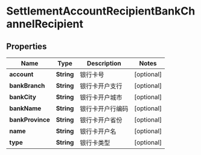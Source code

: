 
# SettlementAccountRecipientBankChannelRecipient

## Properties
Name | Type | Description | Notes
------------ | ------------- | ------------- | -------------
**account** | **String** | 银行卡号 |  [optional]
**bankBranch** | **String** | 银行卡开户支行 |  [optional]
**bankCity** | **String** | 银行卡开户城市 |  [optional]
**bankName** | **String** | 银行卡开户行编码 |  [optional]
**bankProvince** | **String** | 银行卡开户省份 |  [optional]
**name** | **String** | 银行卡开户名 |  [optional]
**type** | **String** | 银行卡类型 |  [optional]



